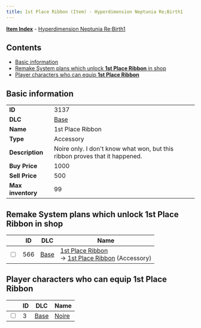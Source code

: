```yaml
---
title: 1st Place Ribbon (Item) - Hyperdimension Neptunia Re;Birth1
---
```


[**Item Index**](/neptunia/rb1/item/index.html) - [Hyperdimension Neptunia Re;Birth1](/neptunia/rb1)

## Contents

- [Basic information](#basic-information)
- [Remake System plans which unlock **1st Place Ribbon** in shop](#remake-system-plans-which-unlock-1st-place-ribbon-in-shop)
- [Player characters who can equip **1st Place Ribbon**](#player-characters-who-can-equip-1st-place-ribbon)
## Basic information

|   |   |
| -- | -- |
| **ID** | 3137 |
| **DLC** | [Base](/neptunia/rb1/dlc/1-base.html) |
| **Name** | 1st Place Ribbon |
| **Type** | Accessory |
| **Description** | Noire only. I don't know what won, but this ribbon proves that it happened. |
| **Buy Price** | 1000 |
| **Sell Price** | 500 |
| **Max inventory** | 99 |


## Remake System plans which unlock **1st Place Ribbon** in shop

|    | ID | DLC | Name |
| -- | -- | --- | ---- |
| <input type="checkbox" id="rb1-remake-1-566" class="trackbox" /> | 566 | [Base](/neptunia/rb1/dlc/1-base.html) | [1st Place Ribbon](/neptunia/rb1/remake/1-566-1st-place-ribbon.html)<br /> → [1st Place Ribbon](/neptunia/rb1/item/1-3137-1st-place-ribbon.html) (Accessory) |


## Player characters who can equip **1st Place Ribbon**

|    | ID | DLC | Name |
| -- | -- | --- | ---- |
| <input type="checkbox" id="rb1-player-1-3" class="trackbox" /> | 3 | [Base](/neptunia/rb1/dlc/1-base.html) | [Noire](/neptunia/rb1/player/1-3-noire.html) |
